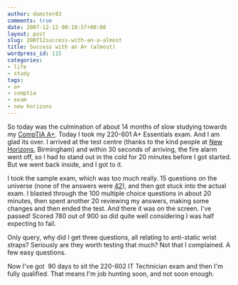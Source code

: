 ```yaml
---
author: domster83
comments: true
date: 2007-12-12 00:10:57+00:00
layout: post
slug: 200712success-with-an-a-almost
title: Success with an A+ (almost)
wordpress_id: 115
categories:
- life
- study
tags:
- a+
- comptia
- exam
- new horizons
---
```


So today was the culmination of about 14 months of slow studying towards my [CompTIA A+](http://certification.comptia.org/a/default.aspx). Today I took my 220-601 A+ Essentials exam. And I am glad its over.
I arrived at the test centre (thanks to the kind people at [New Horizons](http://www.newhorizons.com/content/index.aspx), Birmingham) and within 30 seconds of arriving, the fire alarm went off, so I had to stand out in the cold for 20 minutes before I got started. But we went back inside, and I got to it.




I took the sample exam, which was too much really. 15 questions on the universe (none of the answers were [42](http://en.wikipedia.org/wiki/42_(number)#In_literature)), and then got stuck into the actual exam. I blasted through the 100 multiple choice questions in about 20 minutes, then spent another 20 reviewing my answers, making some changes and then ended the test. And there it was on the screen. I've passed! Scored 780 out of 900 so did quite well considering I was half expecting to fail.




Only query, why did I get three questions, all relating to anti-static wrist straps? Seriously are they worth testing that much? Not that I complained. A few easy questions.




Now I've got  90 days to sit the 220-602 IT Technician exam and then I'm fully qualified. That means I'm job hunting soon, and not soon enough.
